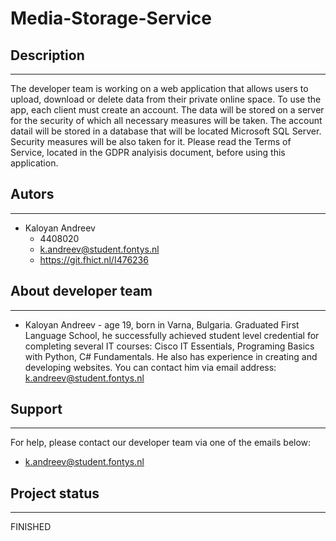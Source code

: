# Media-Storage-Service

## Description
-----------------------------------------
The developer team is working on a web application that allows users to upload, download or delete data from their private online space. To use the app, each client must create an account.
The data will be stored on a server for the security of which all necessary measures will be taken. The account datail will be stored in a database that will be located Microsoft SQL 
Server. Security measures will be also taken for it.
Please read the Terms of Service, located in the GDPR analyisis document, before using this application.

## Autors
-----------------------------------------
 - Kaloyan Andreev 
    - 4408020
    - k.andreev@student.fontys.nl
    - https://git.fhict.nl/I476236

## About developer team
-----------------------------------------
 - Kaloyan Andreev - age 19, born in Varna, Bulgaria. Graduated First Language School, he successfully achieved student level credential for completing 
   several IT courses: Cisco IT Essentials, Programing Basics with Python, C# Fundamentals. He also has experience in creating and developing websites. 
   You can contact him via email address: k.andreev@student.fontys.nl

## Support
-----------------------------------------
For help, please contact our developer team via one of the emails below:
 - k.andreev@student.fontys.nl

## Project status
-----------------------------------------
FINISHED
